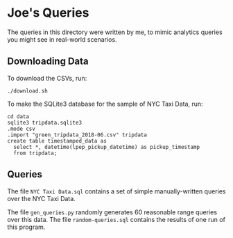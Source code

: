 # Joe's Queries

The queries in this directory were written by me, to mimic analytics
queries you might see in real-world scenarios.

## Downloading Data

To download the CSVs, run:

```
./download.sh
```

To make the SQLite3 database for the sample of NYC Taxi Data, run:

```
cd data
sqlite3 tripdata.sqlite3
.mode csv
.import "green_tripdata_2018-06.csv" tripdata
create table timestamped_data as
  select *, datetime(lpep_pickup_datetime) as pickup_timestamp
  from tripdata;
```

## Queries

The file `NYC Taxi Data.sql` contains a set of simple manually-written
queries over the NYC Taxi Data.

The file `gen_queries.py` randomly generates 60 reasonable range
queries over this data. The file `random-queries.sql` contains the
results of one run of this program.
